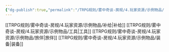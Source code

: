 ```yaml
---
{"dg-publish":true,"permalink":"/TRPG规则/雾中奇谈-房规/4.玩家资源/示例物品/0.目录/"}
---
```


[[TRPG规则/雾中奇谈-房规/4.玩家资源/示例物品/补给\|补给]]
[[TRPG规则/雾中奇谈-房规/4.玩家资源/示例物品/工具\|工具]]
[[TRPG规则/雾中奇谈-房规/4.玩家资源/示例物品/旅伴\|旅伴]]
[[TRPG规则/雾中奇谈-房规/4.玩家资源/示例物品/装备\|装备]]
